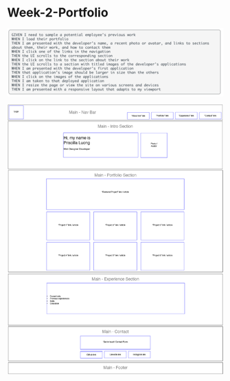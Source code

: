# Week-2-Portfolio

![Acceptance Criteria](./assets/images/acceptance-crit.png) 

![Wireframe](./assets/images/wireframe.png) 